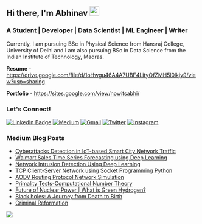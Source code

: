 ## Hi there, I'm Abhinav <img src="https://media.giphy.com/media/hvRJCLFzcasrR4ia7z/giphy.gif" width="25px">
### **A Student | Developer | Data Scientist | ML Engineer | Writer**

Currently, I am pursuing BSc in Physical Science from Hansraj College, University of Delhi and I am also pursuing BSc in Data Science from the Indian Institute of Technology, Madras. 

**Resume** - https://drive.google.com/file/d/1oHwgu46A4A7UBF4LityOfZMH5l0lkjy9/view?usp=sharing

**Portfolio** - https://sites.google.com/view/nowitsabhi/

### Let's Connect! 

[![LinkedIn Badge](https://img.shields.io/badge/LinkedIn-0077B5?style=for-the-badge&logo=linkedin&logoColor=white)](https://www.linkedin.com/in/abhinav-dubey-007001/)
[![Medium](https://img.shields.io/badge/Medium-12100E?style=for-the-badge&logo=medium&logoColor=white)](https://now-its-abhi.medium.com/)
[![Gmail](https://img.shields.io/badge/Gmail-D14836?style=for-the-badge&logo=gmail&logoColor=white)](mailto:abhinavbhardwaj510@gmail.com)
[![Twitter](https://img.shields.io/badge/Twitter-1DA1F2?style=for-the-badge&logo=twitter&logoColor=white)](https://twitter.com/Now_Its_Abhi)
[![Instagram](https://img.shields.io/badge/Instagram-E4405F?style=for-the-badge&logo=instagram&logoColor=white)](https://www.instagram.com/abhi.dubey007/)

### Medium Blog Posts

- [Cyberattacks Detection in IoT-based Smart City Network Traffic](https://now-its-abhi.medium.com/cyberattacks-detection-in-iot-based-smart-city-network-traffic-c874588c5f6c?source=friends_link&sk=62e0269e428b8658163a0c0d842d1151)
- [Walmart Sales Time Series Forecasting using Deep Learning](https://medium.com/nerd-for-tech/walmart-sales-time-series-forecasting-using-deep-learning-e7a5d47c448b?source=friends_link&sk=60a520d4cd7960a26114d39731eabb0b)
- [Network Intrusion Detection Using Deep Learning](https://medium.com/geekculture/network-intrusion-detection-using-deep-learning-bcc91e9b999d?source=friends_link&sk=2b84dd61f3e76d63af0a14daf6f89f43)
- [TCP Client-Server Network using Socket Programming Python](https://now-its-abhi.medium.com/tcp-client-server-network-using-socket-programming-python-9210cba749fe?source=friends_link&sk=8843e2c8d8d95413f8eb742f92c185be)
- [AODV Routing Protocol Network Simulation ](https://medium.com/nerd-for-tech/aodv-routing-protocol-network-simulation-53f3a23918aa?source=friends_link&sk=a16e256286176514cdab40110e8f5b21)
- [Primality Tests-Computational Number Theory](https://now-its-abhi.medium.com/primality-tests-computational-number-theory-bcdbb69dc991?source=friends_link&sk=0f2102459b093c6eaf160e55676b83ef)
- [Future of Nuclear Power | What is Green Hydrogen?](https://now-its-abhi.medium.com/what-is-green-hydrogen-how-it-can-replace-fossil-fuels-59c9f221d8d7?source=friends_link&sk=284a4fbedfa901e3de5c066145fa8efa)
- [Black holes: A Journey from Death to Birth](https://now-its-abhi.medium.com/black-holes-a-journey-from-death-to-birth-2b6d848ac92a?source=friends_link&sk=d18253d8906ffdcd0091e4b70edc142c)
- [Criminal Reformation](https://now-its-abhi.medium.com/criminal-reformation-f53af68063c5?source=friends_link&sk=bec3daf1fa0f682717067b6ef013b755)

![](https://visitor-badge.glitch.me/badge?page_id=abhinav-bhardwaj)

<!--
**abhinav-bhardwaj/abhinav-bhardwaj** is a ✨ _special_ ✨ repository because its `README.md` (this file) appears on your GitHub profile.

Here are some ideas to get you started:

- 🔭 I’m currently working on ...
- 🌱 I’m currently learning ...
- 👯 I’m looking to collaborate on ...
- 🤔 I’m looking for help with ...
- 💬 Ask me about ...
- 📫 How to reach me: ...
- 😄 Pronouns: ...
- ⚡ Fun fact: ...
-->
